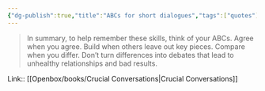 ```yaml
---
{"dg-publish":true,"title":"ABCs for short dialogues","tags":["quotes"],"date":"2023-06-28T21:34:06+04:00","modified_at":"2023-07-11T17:29:38+03:00","alias":"ABCs for short dialogues","dg-path":"/quotes/202306282134.md","permalink":"/quotes/202306282134/","dgPassFrontmatter":true}
---
```



> In summary, to help remember these skills, think of your ABCs. Agree when you agree. Build when others leave out key pieces. Compare when you differ. Don’t turn differences into debates that lead to unhealthy relationships and bad results.

Link:: [[Openbox/books/Crucial Conversations\|Crucial Conversations]]
